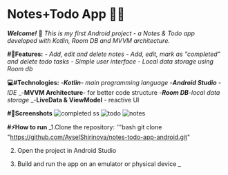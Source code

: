 # Notes+Todo App 📝✅

**_Welcome!_** 👋
_This is my first Android project - a Notes & Todo app developed with Kotlin, Room DB and MVVM architecture._

**#📌Features:** 
_- Add, edit and delete notes_
_- Add, edit, mark as "completed" and delete todo tasks_
_- Simple user  interface_
_- Local data storage using Room db_

 **💻#Technologies:**
 _-**Kotlin**- main programming language_
 -_**Android Studio** - IDE_
 _-**MVVM Architecture**- for better code structure
 _-**Room DB**-local data storage_
 _-**LiveData & ViewModel** - reactive UI

 **#📱Screenshots**
 ![completed ss](https://github.com/user-attachments/assets/7e41e2ff-7436-4b3d-a105-f00993a84e50)
![todo](https://github.com/user-attachments/assets/30057934-a717-4b02-a2b3-f3273448403e)
![notes](https://github.com/user-attachments/assets/5cd2f354-45dd-4d2a-a48f-bae2faba5ce2)

**#⚡How to run**
_1.Clone the repository: 
'''bash
git clone "https://github.com/AyselShirinova/notes-todo-app-android.git"

2. Open the project in Android Studio

3. Build and run the app on an emulator or physical device _
